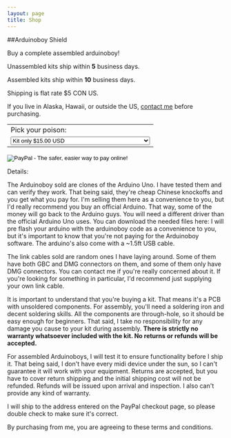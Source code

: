 ```yaml
---
layout: page
title: Shop
---
```

##Arduinoboy Shield

Buy a complete assembled arduinoboy!

Unassembled kits ship within **5** business days.

Assembled kits ship within **10** business days.

Shipping is flat rate $5 CON US.

If you live in Alaska, Hawaii, or outside the US, [contact me](mailto:bro@catskull.net) before purchasing.

<form action="https://www.paypal.com/cgi-bin/webscr" method="post" target="_top">
<input type="hidden" name="cmd" value="_s-xclick">
<input type="hidden" name="hosted_button_id" value="KL5CHQHBNR868">
<table>
<tr><td><input type="hidden" name="on0" value="Options">Pick your poison:</td></tr><tr><td><select name="os0">
	<option value="Kit only">Kit only $15.00 USD</option>
	<option value="Kit + Link Cable">Kit + Link Cable $19.00 USD</option>
	<option value="Kit + Arduino">Kit + Arduino $20.00 USD</option>
	<option value="Kit + Arduino + Link Cable">Kit + Arduino + Link Cable $24.00 USD</option>
	<option value="Assembled Kit">Assembled Kit $25.00 USD</option>
	<option value="Assembled Kit + Link Cable">Assembled Kit + Link Cable $29.00 USD</option>
	<option value="Assembled Kit + Arduino">Assembled Kit + Arduino $30.00 USD</option>
	<option value="Assembled Kit + Arduino + Link Cable">Assembled Kit + Arduino + Link Cable $34.00 USD</option>
</select> </td></tr>
</table>
<input type="hidden" name="currency_code" value="USD">
<input type="image" src="https://www.paypalobjects.com/en_US/i/btn/btn_buynow_LG.gif" border="0" name="submit" alt="PayPal - The safer, easier way to pay online!">
<img alt="" border="0" src="https://www.paypalobjects.com/en_US/i/scr/pixel.gif" width="1" height="1">
</form>

Details:

The Arduinoboy sold are clones of the Arduino Uno. I have tested them and can verify they work. That being said, they're cheap Chinese knockoffs and you get what you pay for. I'm selling them here as a convenience to you, but I'd really recommend you buy an official Arduino. That way, some of the money will go back to the Arduino guys. You will need a different driver than the official Arduino Uno uses. You can download the needed files here: I will pre flash your arduino with the arduinoboy code as a convenience to you, but it's important to know that you're not paying for the Arduinoboy software. The arduino's also come with a ~1.5ft USB cable.

The link cables sold are random ones I have laying around. Some of them have both GBC and DMG connectors on them, and some of them only have DMG connectors. You can contact me if you're really concerned about it. If you're looking for something in particular, I'd recommend just supplying your own link cable.

It is important to understand that you're buying a kit. That means it's a PCB with unsoldered components. For assembly,  you'll need a soldering iron and decent soldering skills. All the components are through-hole, so it should be easy enough for beginners. That said, I take no responsibility for any damage you cause to your kit during assembly. **There is strictly no warranty whatsoever included with the kit. No returns or refunds will be accepted.**

For assembled Arduinoboys, I will test it to ensure functionality before I ship it. That being said, I don't have every midi device under the sun, so I can't guarantee it will work with your equipment. Returns are accepted, but you have to cover return shipping and the initial shipping cost will not be refunded. Refunds will be issued upon arrival and inspection. I also can't provide any kind of warranty.

I will ship to the address entered on the PayPal checkout page, so please double check to make sure it's correct.

By purchasing from me,  you are agreeing to these terms and conditions.
